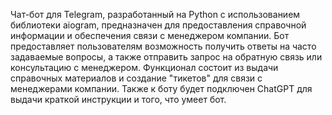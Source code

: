 Чат-бот для Telegram, разработанный на Python с использованием библиотеки aiogram, предназначен для предоставления справочной информации и обеспечения связи с менеджером компании. Бот предоставляет пользователям возможность получить ответы на часто задаваемые вопросы, а также отправить запрос на обратную связь или консультацию с менеджером. Функционал состоит из выдачи справочных материалов и создание "тикетов" для связи с менеджерами компании. Также к боту будет подключен ChatGPT для выдачи краткой инструкции и того, что умеет бот.
